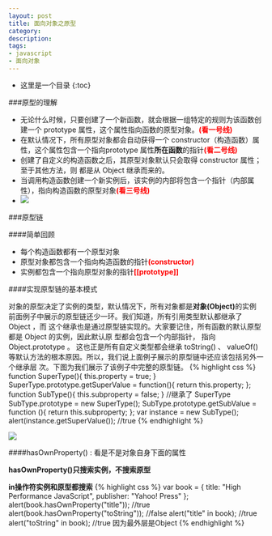 ```yaml
---
layout: post
title: 面向对象之原型
category: 
description: 
tags:
- javascript
- 面向对象
---
```


<style type="text/css">
	.red{
		color: red;
		font-weight: bold;
	}
</style>

- 这里是一个目录
{:toc}

###原型的理解
<ul>
	<li>无论什么时候，只要创建了一个新函数，就会根据一组特定的规则为该函数创建一个 prototype
属性，这个属性指向函数的原型对象。<span class='red'>(看一号线)</span></li>
	<li>在默认情况下，所有原型对象都会自动获得一个 constructor（构造函数）属性，这个属性包含一个指向prototype 属性<strong>所在函数</strong>的指针<span class='red'>(看二号线)</span></li>
	<li>创建了自定义的构造函数之后，其原型对象默认只会取得 constructor 属性；至于其他方法，则
都是从 Object 继承而来的。</li>
	<li>当调用构造函数创建一个新实例后，该实例的内部将包含一个指针（内部属性），指向构造函数的原型对象<span class='red'>(看三号线)</span></li>
	<li><img src="http://FruitPlus.github.io/images/oop/oop01.jpg"></li>
</ul>


###原型链

####简单回顾
<ul>
	<li>每个构造函数都有一个原型对象</li>
	<li>原型对象都包含一个指向构造函数的指针<span class='red'>(constructor)</span></li>
	<li>实例都包含一个指向原型对象的指针<span class='red'>[[prototype]]</span></li>
</ul>

####实现原型链的基本模式
	
对象的原型决定了实例的类型，默认情况下，所有对象都是<strong>对象(Object)</strong>的实例
前面例子中展示的原型链还少一环。我们知道，所有引用类型默认都继承了 Object ，而
这个继承也是通过原型链实现的。大家要记住，所有函数的默认原型都是 Object 的实例，因此默认原
型都会包含一个内部指针， 指向 Object.prototype 。 这也正是所有自定义类型都会继承 toString() 、
valueOf() 等默认方法的根本原因。所以，我们说上面例子展示的原型链中还应该包括另外一个继承层
次。下图为我们展示了该例子中完整的原型链。
{% highlight css %}
function SuperType(){
this.property = true;
}
SuperType.prototype.getSuperValue = function(){
return this.property;
};
function SubType(){
this.subproperty = false;
}
//继承了 SuperType
SubType.prototype = new SuperType();
SubType.prototype.getSubValue = function (){
return this.subproperty;
};
var instance = new SubType();
alert(instance.getSuperValue()); //true
{% endhighlight %}

<img src="http://FruitPlus.github.io/images/oop/oop02.jpg">

####hasOwnProperty()  : 看是不是对象自身下面的属性

<strong>hasOwnProperty()只搜索实例，不搜索原型</strong>

<strong>in操作符实例和原型都搜索</strong>
{% highlight css %}
var book = {
title: "High Performance JavaScript",
publisher: "Yahoo! Press"
};
alert(book.hasOwnProperty("title")); //true
alert(book.hasOwnProperty("toString")); //false
alert("title" in book); //true
alert("toString" in book); //true  因为最外层是Object 
{% endhighlight %}







